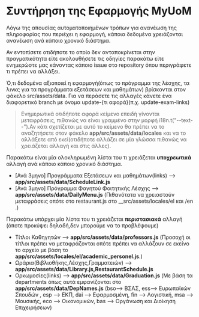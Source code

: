 # Συντήρηση της Εφαρμογής MyUoM

Λόγω της απουσίας αυτοματοποιημένων τρόπων για ανανέωση της πληροφορίας που περιέχει
η εφαρμογή, κάποια δεδομένα χρειάζονται ανανέωση ανά κάποιο χρονικό διάστημα.

Αν εντοπίσετε οτιδήποτε το οποίο δεν ανταποκρίνεται στην πραγματικότητα είτε ακολουθήσετε
τις οδηγίες παρακάτω είτε ενημερώστε μας κάνοντας κάποιο issue στο repository όπου
περιγράφετε τι πρέπει να αλλάξει.

Ό,τι δεδομένα αξιοποιεί η εφαρμογή(όπως το πρόγραμμα της λέσχης, τα λινκς για τα προγράμματα εξετάσεων και μαθημάτων) βρίσκονται στον φάκελο src/assets/data. Για να περάσετε τις αλλαγές κάνετε ένα διαφορετικό branch με όνομα update-{τι αφορά}(π.χ.
update-exam-links)

> Ενημερωτικά οτιδήποτε αφορά κείμενο επειδή γίνονται μεταφράσεις, πιθανώς να είναι γραμμένο στην μορφή
> i18n.t("--text--").Αν κάτι σχετίζεται με αυτό το κείμενο θα πρέπει να το αναζητήσετε στον φάκελο **app/src/assets/data/locales** και να το αλλάξετε από εκεί(οτιδήποτε αλλάζει σε μία γλώσσα πιθανώς να χρειάζεται αλλαγή και στις άλλες).

Παρακάτω είναι μία ολοκληρωμένη λίστα του τι χρειάζεται **υποχρεωτικά** αλλαγή ανά κάποιο κάποιο χρονικό διάστημα.

- [Ανά 3μηνο] Προγράμματα Εξετάσεων και μαθημάτων(links) --> **app/src/assets/data/ScheduleLink.js**
- [Ανά 3μηνο] Πρόγραμμα Φαγητού Φοιτητικής Λέσχης --> **app/src/assets/data/DailyMenu.js** (Πιθανότατα να χρειαστούν μεταφράσεις οπότε στο restaurant.js στο \_\_src/assets/locales/el και /en .)

Παρακάτω υπάρχει μία λίστα του τι χρειάζεται **περιστασιακά** αλλαγή (όποτε προκύψει δηλαδή,δεν μπορούμε να το προβλέψουμε)

- Τίτλοι Καθηγητών --> **app/src/assets/data/professors.js** (Προσοχή οι τίτλοι πρέπει
  να μεταφράζονται οπότε πρέπει να αλλάζουν σε εκείνο το αρχείο με βάση το
  **app/src/assets/locales/el/academic_personel.js**.)
- Ωράρια(Βιβλιοθήκης,Λέσχης,Γραμματειών) --> **app/src/assets/data/Library.js,RestaurantSchedule.js**
- Ορκωμοσίες(links) --> **app/src/assets/data/Graduation.js** (Με βάση τα departments όπως αυτά εμφανίζονται στο **app/src/assets/data/DepNames.js** (bso--> ΒΣΑΣ, ess--> Ευρωπαϊκών Σπουδών
  , esp --> ΕΚΠ, dai --> Εφαρμοσμένη, fin --> Λογιστική, msa --> Μουσικής, eco --> Οικονομικών, bas --> Οργάνωση και Διοίκηση Επιχειρήσεων)
